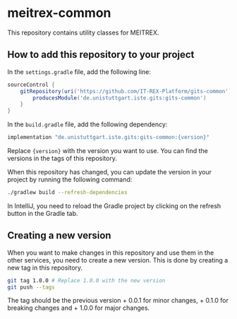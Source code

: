# meitrex-common

This repository contains utility classes for MEITREX.

## How to add this repository to your project

In the `settings.gradle` file, add the following line:

```groovy
sourceControl {
    gitRepository(uri('https://github.com/IT-REX-Platform/gits-common')) {
        producesModule('de.unistuttgart.iste.gits:gits-common')
    }
}
```

In the `build.gradle` file, add the following dependency:

```groovy
implementation "de.unistuttgart.iste.gits:gits-common:{version}"
```
Replace `{version}` with the version you want to use. 
You can find the versions in the tags of this repository.

When this repository has changed, you can update the version in your project by running the following command:

```bash
./gradlew build --refresh-dependencies
```

In IntelliJ, you need to reload the Gradle project by clicking on the refresh button in the Gradle tab.

## Creating a new version

When you want to make changes in this repository and use them in the other services, you need to create a new version.
This is done by creating a new tag in this repository.

```bash
git tag 1.0.0 # Replace 1.0.0 with the new version
git push --tags
```

The tag should be the previous version + 0.0.1 for minor changes, + 0.1.0 for breaking changes and + 1.0.0 for major changes.

